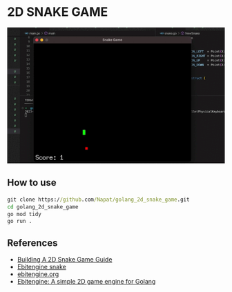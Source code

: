 # 2D SNAKE GAME

![Alt Text](/assets/images/snakegame.gif)

## How to use

``` cmd
git clone https://github.com/Napat/golang_2d_snake_game.git
cd golang_2d_snake_game
go mod tidy
go run .
```

## References

- [Building A 2D Snake Game Guide](https://dev.to/mavensingh/learn-golang-by-building-a-2d-snake-game-a-complete-guide-4mpf)
- [Ebitengine snake](https://github.com/hajimehoshi/ebiten/blob/main/examples/snake/main.go)
- [ebitengine.org](https://ebitengine.org/)
- [Ebitengine: A simple 2D game engine for Golang](https://github.com/hajimehoshi/ebiten)
